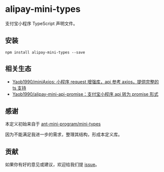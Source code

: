 # alipay-mini-types


支付宝小程序 TypeScript 声明文件。

## 安装

```
npm install alipay-mini-types --save
```

## 相关生态
* [Yaob1990/miniAxios: 小程序 request 增强库，api 参考 axios，提供完整的 ts 支持](https://github.com/Yaob1990/miniAxios)
* [Yaob1990/alipay-mini-api-promise：支付宝小程序 api 转为 promise 形式](https://github.com/Yaob1990/alipay-mini-api-promise)


## 感谢
本定义初始来自于 [ant-mini-program/mini-types](https://github.com/ant-mini-program/mini-types)

因为不能满足我进一步的需求，整理其结构，形成本定义库。

## 贡献

如果你有好的意见或建议，欢迎给我们提 [issue](https://github.com/Yaob1990/alipay-mini-type/pulls)。

